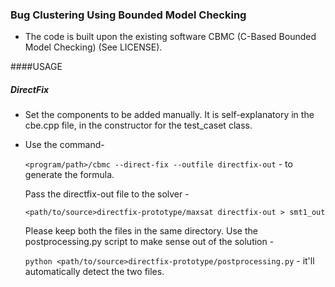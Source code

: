 ### Bug Clustering Using Bounded Model Checking

* The code is built upon the existing software CBMC (C-Based Bounded Model Checking) (See LICENSE). 

####USAGE

##### DirectFix

* Set the components to be added manually. It is self-explanatory in the cbe.cpp file, in the constructor for the test_caset class.

* Use the command-
   
  `<program/path>/cbmc --direct-fix --outfile directfix-out` - to generate the formula.
  
  Pass the directfix-out file to the solver -

  `<path/to/source>directfix-prototype/maxsat directfix-out > smt1_out`
  
  Please keep both the files in the same directory. Use the postprocessing.py script to make sense out of the solution - 
 
  `python <path/to/source>directfix-prototype/postprocessing.py` - it'll automatically detect the two files.
  
  
